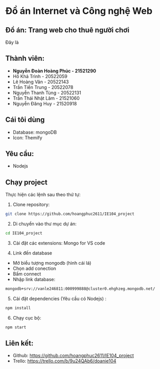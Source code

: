 # Đồ án Internet và Công nghệ Web

## Đồ án: Trang web cho thuê người chơi

Đây là 

## Thành viên:

- **Nguyễn Đoàn Hoàng Phúc - 21521290**
- Hồ Khả Trình - 20522059
- Lê Hoàng Văn - 20522143
- Trần Tiến Trung - 20522078
- Nguyễn Thanh Tùng - 20522131
- Trần Thái Nhật Lâm - 21521060
- Nguyễn Đăng Huy - 21520918

## Cái tôi dùng

- Database: mongoDB
- Icon: Themify

## Yêu cầu:

- Nodejs

## Chạy project
Thực hiện các lệnh sau theo thứ tự:

1. Clone repository:
```bash
git clone https://github.com/hoangphuc2611/IE104_project
```
2. Di chuyển vào thư mục dự án:
```bash
cd IE104_project
```

3. Cài đặt các extensions: Mongo for VS code

4. Link đến database
-	Mở biểu tượng mongodb (hình cái lá)
-	Chọn add conection
-	Bấm connect
-	Nhập link database:
```bash
mongodb+srv://vanle246811:000999888@cluster0.ehghzeg.mongodb.net/
```

5. Cài đặt dependencies (Yêu cầu có Nodejs) :
```bash
npm install
```

6. Chạy cục bộ:
```bash
npm start
```

## Liên kết:

- Github: https://github.com/hoangphuc2611/IE104_project
- Trello: https://trello.com/b/9u24QAb6/doanie104
